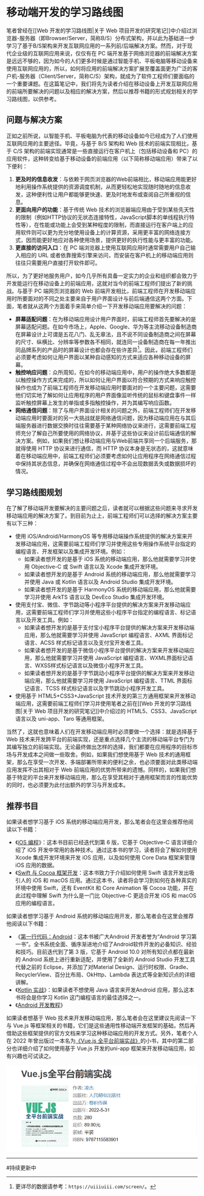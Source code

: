 # 移动端开发的学习路线图

笔者曾经在[[Web 开发的学习路线图|关于 Web 项目开发的研究笔记]]中介绍过浏览器-服务器（即Browser/Server，简称B/S）分布式架构，并以此为基础进一步学习了基于B/S架构来开发互联网应用的一系列前/后端解决方案。然而，对于现代企业级的互联网应用来说，仅仅有在 PC 端开发基于网络浏览器的前端解决方案是远远不够的，因为如今的人们更多时候是通过智能手机、平板电脑等移动设备来使用互联网应用的，所以，如何将应用的前端解决方案扩展至覆盖面更为广泛的客户机-服务器（Client/Server，简称C/S）架构，就成为了软件工程师们要面临的一个重要课题。在这篇笔记中，我们将先为读者介绍在移动设备上开发互联网应用的前端所要解决的问题以及相应的解决方案，然后以推荐书籍的形式规划相关的学习路线图，以供参考。

## 问题与解决方案

正如之前所说，以智能手机、平板电脑为代表的移动设备如今已经成为了人们使用互联网应用的主要途径。毕竟，与基于 B/S 架构和 Web 技术的前端实现相比，基于 C/S 架构的前端实现通常是一些直接运行在客户机上（包括移动设备和 PC）的应用软件，这种转变给基于移动设备的前端应用（以下简称移动端应用）带来了以下便利：

1. **更及时的信息收发**：与依赖于网页浏览器的Web前端相比，移动端应用能更好地利用操作系统提供的资源调度机制，从而更轻松地实现随时随地的信息收发，这种便利性让用户都能够更快速、更及时地发布或查阅自己所重视的信息。
2. **更面向用户的功能**：基于传统 Web 技术的浏览器端应用由于受到某些先天性的限制（例如HTTP协议的无状态连接特性，JavaScript脚本的单线程执行特性等），在性能或功能上会受到某种程度的限制，而直接运行在客户端上的应用软件则可以更为充分地使用设备上的计算资源，采用更丰富的网络连接方式，因而能更好地应对各种使用场景，提供更好的执行性能与更丰富的功能。
3. **更直接的访问入口**：在 PC 端浏览器上使用互联网应用时通常需要用户自己输入相应的 URL 或者依靠搜索引擎来访问，而安装在客户机上的移动端应用则往往只需要用户直接打开软件即可。

所以，为了更好地服务用户，如今几乎所有具备一定实力的企业和组织都会致力于开发能运行在移动设备上的前端应用，这就对当今的前端工程师们提出了新的挑战。与基于 PC 端网页浏览器的 Web 前端开发相比，前端工程师在开发移动端应用时所要面对的不同之处主要来自于用户界面设计与前后端通信这两个方面。下面，笔者就从这两个方面着手来简单介绍一下开发移动端应用要解决的问题：

- **屏幕适配问题**：在为移动端应用设计用户界面时，前端工程师首先要解决的是屏幕适配问题。在如今市场上，Apple、Google、华为等主流移动设备制造商在屏幕设计上可谓是五花八门、乱无章法，且不说不同设备制造商之间在屏幕的尺寸、纵横比、分辨率等参数各不相同，就连同一设备制造商在每一年推出同品牌系列的产品时的屏幕设计也都会存在些许差异[^1]。因此，前端工程师们必须要考虑如何让用户界面以某种自动感知的方式来适应各种移动设备的屏幕。
- **触控响应问题**：众所周知，在如今的移动端应用中，用户的操作绝大多数都是以触控操作方式来完成的，所以如何让用户界面以符合预期的方式来响应触控操作也成为了前端工程师在开发移动端应用时要面对的一个主要问题，这需要他们切实地了解如何让应用程序的用户界面像监听传统的鼠标和键盘事件一样监听触控屏幕上发生的单指或多指触控操作，并为其编写响应函数。
- **网络通信问题**：除了与用户界面设计相关的问题之外，前端工程师们在开发移动端应用时要面对的另一大挑战就是网络通信问题，因为移动端应用在与其后端服务器进行数据交换时往往需要基于某种网络协议来进行，这需要前端工程师充分了解自己所要使用的网络协议，并基于这些协议来设计前后端通信的解决方案。例如，如果我们想让移动端应用与Web前端共享同一个后端服务，那就得使用 HTTP 协议来进行通信，而 HTTP 协议本身是无状态的，这就意味着在移动端应用中，前端工程师们必须要考虑如何让应用程序在网络通信过程中保持其状态信息，并确保在网络通信过程中不会出现数据丢失或数据损坏的情况。

[^1]: 更详尽的数据请参考：`https://uiiiuiii.com/screen/`。

## 学习路线图规划

在了解了移动端开发要解决的主要问题之后，读者就可以根据这些问题来寻求开发移动端应用的解决方案了。到目前为止上，前端工程师们可以选择的解决方案主要有以下三种：

- 使用 iOS/Android/HarmonyOS 等专用移动端操作系统提供的解决方案来开发移动端应用，这需要前端工程师们学习并使用这些专用操作系统平台指定的编程语言、开发框架以及集成开发环境。例如：
  - 如果读者想开发的是基于 iOS 系统的移动端应用，那么他就需要学习并使用 Objective-C 或 Swift 语言以及 Xcode 集成开发环境。
  - 如果读者想开发的是基于 Android 系统的移动端应用，那么他就需要学习并使用 Java 或 Kotlin 语言以及 Android Studio 集成开发环境。
  - 如果读者想开发的是基于 HarmonyOS 系统的移动端应用，那么他就需要学习并使用 ArkTS 语言以及 DevEco Studio 集成开发环境。
- 使用支付宝、微信、字节跳动等小程序平台提供的解决方案来开发移动端应用，这需要前端工程师们学习并使用这些小程序平台指定的编程语言、标记语言以及开发工具。例如：
  - 如果读者想开发的是基于支付宝小程序平台提供的解决方案来开发移动端应用，那么他就需要学习并使用 JavaScript 编程语言、AXML 界面标记语言、ACSS 样式标记语言以及支付宝开发者工具。
  - 如果读者想开发的是基于微信小程序平台提供的解决方案来开发移动端应用，那么他就需要学习并使用 JavaScript 编程语言、WXML界面标记语言、WXSS样式标记语言以及微信小程序开发工具。
  - 如果读者想开发的是基于字节跳动小程序平台提供的解决方案来开发移动端应用，那么他就需要学习并使用 JavaScript 编程语言、TTML 界面标记语言、TCSS 样式标记语言以及字节跳动小程序开发工具。
- 使用基于 HTML5+CSS3+JavaScript 技术开发的第三方通用框架来开发移动端应用，这需要前端工程师们学习并使用笔者之前在[[Web 开发的学习路线图|关于 Web 项目开发的研究笔记]]中介绍过的 HTML5、CSS3、JavaScript 语言以及 uni-app、Taro 等通用框架。

当然了，这就也意味着人们在开发移动端应用时必须要做一个选择：就是选择基于 Web 技术来开发跨平台的前端实现，还是重点选择几个主流的移动端平台专门为其编写独立的前端实现。无论最终做出怎样的选择，我们都要在应用程序的目标市场与开发成本之间做一些取舍。例如，如果我们想使用基于 Web 技术的通用框架，那么在享受一次开发、多端部署所带来的便利之余，也必须要面对此类移动端应用发挥不出其相对于 Web 前端应用的优势所带来的遗憾。同样的，如果我们想基于特定的平台来开发移动端应用，那么在享受其相对于通用框架而言的性能优势的同时，也必须要为此付出额外的学习与开发成本。

## 推荐书目

如果读者想学习基于 iOS 系统的移动端应用开发，那么笔者会在这里会推荐他阅读以下书籍：

- 《[iOS 编程](https://book.douban.com/subject/33431782/)》：这本书目前已经迭代到第 6 版，它基于 Objective-C 语言详细介绍了 iOS 开发中常用的各种技术。通过这本书的学习，读者将会了解如何使用 Xcode 集成开发环境来开发 iOS 应用，以及如何使用 Core Data 框架来管理 iOS 应用的数据。
- 《[Swift 与 Cocoa 框架开发](https://book.douban.com/subject/26410821/)：这本书致力于介绍如何使用 Swift 语言开发出吸引人的 iOS 和 macOS 应用。通过这本书，读者将会学习到如何在各种真实的环境中使用 Swift，还有 EventKit 和 Core Animation 等 Cocoa 功能，并在此过程中理解 Swift 为什么是一门比 Objective-C 更适合开发 iOS 和 macOS 应用的编程语言。

如果读者想学习基于 Android 系统的移动端应用开发，那么笔者会在这里会推荐他阅读以下书籍：

- 《[第一行代码：Android](https://book.douban.com/subject/26915433/)：这本书被广大Android 开发者誉为“Android 学习第一书”。全书系统全面、循序渐进地介绍了Android软件开发的必备知识、经验和技巧。目前迭代到了第 3 版，它基于 Android 10.0 对所有知识点都在最新的 Android 系统上进行重新适配，并使用了全新的 Android Studio 开发工具代替之前的 Eclipse，并添加了对Material Design、运行时权限、Gradle、RecyclerView、百分比布局、OkHttp、Lambda 表达式等全新知识点的详细讲解。
- 《[Kotlin 实战](https://book.douban.com/subject/35154598/)》：如果读者不想使用 Java 语言来开发Android 应用，那么这本书将会是你学习 Kotlin 这门编程语言的最佳选择之一。
- 《[Android 开发教程](https://book.douban.com/subject/26745943/)》

如果读者想基于 Web 技术来开发移动端应用，那么笔者会在这里建议先阅读一下与 Vue.js 等框架相关的书籍，它们是这些通用性移动端开发框架的基础，然后再借助这些框架提供的官方文档来学习这种移动端应用的开发方式。另外，笔者个人在 2022 年曾出版过一本名为[《Vue.js 全平台前端实战》](https://book.douban.com/subject/35886403/)的小书，其中的第二部分也详细介绍了如何使用基于 Vue.js 开发的uni-app 框架来开发移动端应用，如有兴趣也可试读之。

![《Vue.js 全平台前端实战》](./img/1.png)

----
#持续更新中
